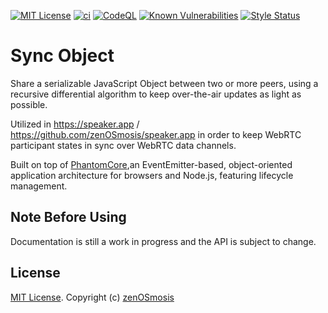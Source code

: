 [![MIT License][license-image]][license-url]
[![ci][ci-image]][ci-url]
[![CodeQL][codeql-image]][codeql-url]
[![Known Vulnerabilities][snyk-image]][snyk-url]
[![Style Status][style-image]][style-url]

[license-image]: https://img.shields.io/github/license/zenosmosis/sync-object
[license-url]: https://raw.githubusercontent.com/zenOSmosis/sync-object/master/LICENSE.txt
[ci-image]: https://github.com/zenosmosis/sync-object/actions/workflows/ci.yml/badge.svg
[ci-url]: https://github.com/zenOSmosis/sync-object/actions/workflows/ci.yml
[codeql-image]: https://github.com/zenosmosis/sync-object/workflows/CodeQL/badge.svg
[codeql-url]: https://github.com/zenOSmosis/sync-object/actions/workflows/codeql-analysis.yml
[snyk-image]: https://snyk.io/test/github/zenosmosis/sync-object/badge.svg
[snyk-url]: https://snyk.io/test/github/zenosmosis/sync-object
[style-image]: https://img.shields.io/badge/code_style-prettier-ff69b4.svg?style=flat-square
[style-url]: https://prettier.io/


# Sync Object

Share a serializable JavaScript Object between two or more peers, using a recursive differential algorithm to keep over-the-air updates as light as possible.

Utilized in https://speaker.app / https://github.com/zenOSmosis/speaker.app in order to keep WebRTC participant states in sync over WebRTC data channels.

Built on top of [PhantomCore](https://github.com/zenOSmosis/phantom-core),an EventEmitter-based, object-oriented application architecture for browsers and Node.js, featuring lifecycle management.

## Note Before Using

Documentation is still a work in progress and the API is subject to change.

## License

[MIT License](https://github.com/zenOSmosis/sync-object/blob/master/LICENSE.txt). Copyright (c) [zenOSmosis](https://zenosmosis.com)
